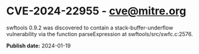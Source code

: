 # CVE-2024-22955 - cve@mitre.org

swftools 0.9.2 was discovered to contain a stack-buffer-underflow vulnerability via the function parseExpression at swftools/src/swfc.c:2576.

**Publish date:** 2024-01-19
